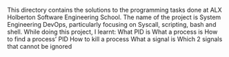 This directory contains the solutions to the programming tasks done at ALX Holberton Software Engineering School. The name of the project is System Engineering DevOps, particularly focusing on Syscall, scripting, bash and shell. While doing this project, I learnt:
What PID is
What a process is
How to find a process’ PID
How to kill a process
What a signal is
Which 2 signals that cannot be ignored

